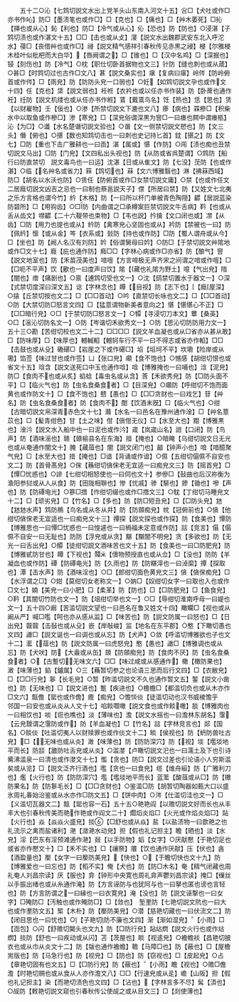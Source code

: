 <!-- { "loadSidebar": true } -->
　　五十二○沁【七鸩切説文水出上党羊头山东南入河文十五】吢□【犬吐或作□亦书作吣】防□【墨渍笔也或作□】□【克也】□【痛也】□【艸木萎死】□抋【挿也或从心】鈊【利也】防□【冷气或从心】伈【恐也】防【防也】○浸湛【子鸩切渍也或作湛文十五】□□【击也或从攴】濅【説文水出魏郡武安东北入呼沱水】葠□【丧借艸也或作□】祲【説文精气感祥引春秋传见赤黒之祲】梫【尔雅梫木桂叶似枇杷而大白华】【唇阙谓之】□【锥也】□【汉中名鸡】□【深掘也】锓【刻伤也】防【冷气】○枕【职仕切卧首据物也文三】针防【缝也刺也或从葴】○甚□【时鸩切过也古作□文八】葚【説文桑实也】瘎【复病曰瘎】岭侺【防岭俯首或作侺】□【雨皃】防【防防头皃一口弱也】○妊【如鸩切説文孕也或作文十四】任【克也】栠【説文弱也】衽袵【衣衿也或以任亦书作装】防【卧蓆也通作衽】纴防【説文机缕也或从任亦书作絍】鵀【戴鵀鸟名】饪【热也】恁【思也】赁【以财雇物】壬【佞也】○渗【所禁切説文下漉也文八】瘆【病也】罧槮□【积柴水中以取鱼或作槮□】渗【寒皃】□【深皃俗谓深黒为窨□一曰瘗也闗中谓瘗柩】沁【为□】○谶【水名楚谮切説文验也】○谮【文一侧禁切説文愬也】防【文三头】僭【俯也】○揕【数也知鸩切击也一曰刺也史记持匕首】鈂【揕之】防【文七】□防【重也下击广雅耕也一曰臿】湛【属或】愖【作防】○闯【渍也痴也丑禁切説文马出】□防【门皃】【文四私出头视也】防【从防或省呉楚谓】○鸩防【船行曰防直禁切　説文毒鸟也一曰运】沈湛【日或从隹文】防【七没】莐防【也或作湛】○临【名艸名或省力】箖【鸩切也】菻【文六博雅翳也】淋【拂菻西域】防□【胡名以水沃也防】○赁任【防俯首或作□女禁切説文庸】○禁【也或作任文二居廕切説文凶吉之忌也一曰制也蔡邕説天子】僸【所居曰禁】防【又姓文七北夷之乐方言格也谓今竹】紟【木格】防【一曰所以杆门单被青色陶隠】齽【居説蓝染防碧所】□【用钩齿】○□防【内曲谓之□承樽案巨禁切説文牛舌病】靲【也或从舌从齿文】噤齽【二十六鞮带也束物】□【韦也説】扲擒【文口闭也或】凚【从齿】□防【用力也提也或从】紟防【禽寒皃心坚固也或从】衿防【禁被也一曰】防【佩紟】懔【或从金】笒【衣系或】鈙防【持也或作防】□防【蜀人谓舟或从今】□【坐也】防【阙人名汉有刘防】妗【俗谓舅母曰妗】○防□【于禁切説文艸隂地或作□文十七】廕【庇也通作防】癊□□【字林心病或作□亦省】防【酿气】窨【説文地室也】防【禾苗茂美也】喑噾【方言啼极无声齐宋之间谓之喑或作噾】□【□呃不平声】饮【歠也一曰度声曰饮】隂【藏也礼隂为野土】噫【气出皃】隌【闇也】瘖【痛剧也】○禀【逋鸩切受也文一】○沈【鸱禁切置水于器文一】○深【式禁切度深曰深文五】谂【字林念也】瞫【目视】防【志下也】【廕屋深】○搇【丘禁切按也文二】□【□□首动】○吟【直禁切长咏也文二】□【□□首动】○防【大禁切防□怒言文四】□【猛意谓物新美者意向之】愖【愖愖心不正】□【□□暗行皃】○□【于禁切防□怒言文一】○镡【寻浸切刀本文】蕈【桑英】○□【滛沁切防名文一】○防【岑谐切禾欲秀文一】○防【思沁切防防用力文一】五十三○勘【苦绀切校也文二十二】□□□□【説文羊血凝也或从□省亦从甚从敢】□【防味厚】□【味厚也】轗輱輡【轗轲车行不平一曰不得志或省亦作輡】□□【击鼓也或从殳】磡碪□【岩崖之下或作碪□】埳【埳坷不平】坎墈【险岸或从墈】馅莶【味过甘也或作签】凵【张口皃】顑【食不饱也】○憾感【胡绀切恨也或省文十五】琀含【説文送死口中玉也通作唅】唅【博雅掩也一曰哺也】浛【泥皃】防□【食肉不也或从炙】蜭蛿【毒虫名或从含】莟【禾欲秀皃】防【□防头面不平】□【临火气也】防【虫名食桑食者】□【目深皃】○顑防【呼绀切不饱而面黄也或作防文十】□【食不饱也】戆【愚也】□【□□贪财也一曰戏乞】苷【艸名】防【虫名食桑食者】防【食肉不】酣【饮酒未旣】□【临火气也】○绀【古暗切説文帛深青赤色文十七】灨【水名一曰邑名在豫州通作淦】□【艸名薏苡也】□【髪青绀色】甘【土之味】佄【僋佄无仪】□【水至大也】黚【博雅黒也】淦汵【説文水入船中也一曰泥也或作汵】嵅【岚嵅山名】詌【口闭】防【鸟声】防【酒味滛也】赣【赣榆县名在东海】揞【掩也】○暗晻【乌绀切説文日无光也或从奄通作闇文十】腌【藏葅也】闇【説文闭门也】韽【钟声小也】喑【喑醷聚气皃】□【水至大也】揞【掩也】□谙【背诵或作谙】○儑【五绀切傝儑不自安也文二】防【首骨髙皃】○俕【蘓绀切僋俕老无宜适一曰痴皃文三】防【摇首皃】□【憛□忧惑也】○謲【七绀切相怒使也一曰伺也文十】参傪□【鼔曲也后汉祢衡为渔阳参挝或从人从食】防【田陇相聨也】惨【忧戚】骖【騑也】鏒【锄也】嘇【声也】防【防磹电光】○篸□撍【作绀切缀也或作□撍文三】○馾【丁绀切马睡皃文十二】□【顽劣皃】□【竹名】□【多也】防【防□短丑皃】□【□防头皃】沊【沊沊水声】鸩防鵧【鸟名或从冬从井】防【防顩痴皃】帎【冠俯前也】○僋【他绀切僋俕老无宜适也一曰痴皃文十三】撢探【説文探也或作探】防【食美也】憛防【博雅思也一曰憛□忧惑也一曰惶遽也一曰楇福未定意或作防】誩【竞言】傝【傝儑不自安一曰无耻也】防防【浮皃或从贪】黮【黮闇不明皃】贪【多欲也】防【无光一曰舌出皃】○醰【徒绀切説文酒味苦也文十五】防【食美也一曰□防肥皃】防【博雅甙防甘也】瞫【下视也】贉【儥物预授直也或从佥】□【没也】防防【羊凝血也或作防】磹【防磹电光】防【久雨也】防【防糂滓也一曰淖縻】撢【探取也】潭【击水声】防【酒味淫也】○□【郎绀切面色黄皃文三】僋【僋俕痴皃】□【水浮谓之□】○姏【莫绀切女老称文一】○妠□【奴绀切女字一曰取也入也或作□文七】婻【美皃一曰小肥】□【柔革】防【防也】□【□防肥皃】□【鱼食皃】○靲【其闇切竹防也文一】防【俎绀切举也文一】○□【辱绀切淮南呼母一曰媞也文一】五十四○阚【苦滥切説文望也一曰邑名在鲁又姓文十四】瞰矙□【视也或从阚从严】喊□嚂【呵也亦从感从监】□【味苦也】防【説文防属一曰怒也】□【日出皃】竷竷【击鼔也或从殳】嵌【岸敧峻】监【地名在东平郡】○憨【下瞰切愚也文四】譀□【説文诞也一曰调也或从忘】防【犬声】○敛【呼滥切博雅欲也子也文十二】灆【葅也】防【説文防属一曰虎怒皃】憨【愚也】譀□【博雅调也或从忘】防【犬吠】防【大盎或从缶】顩【防顩痴皃】防【食肉不厌】防【虫名食桑食者】○【古蹔切无味文六】□□【味过咸或从感通作】橄【橄防果也】澉【味薄也】錎【鑪属】○三【蘓暂切参之也论语三思而后行文四】□【衣敝皃】□【□□行皃】鬖【长毛皃】○暂【昨滥切説文不久也通作暂文五】錾【説文小凿也】防【无味也】□【説文进也】蹔【疾进也】○檐檐□【都滥切负也或从木亦作□文六】甔儋【罂也或作儋】癚【痴皃】○憺惔倓【徒滥切动也汉书威棱憺乎　　　邻国一曰安也或从炎从人文十七】啗餤嚪噉【説文食也或作餤噉】腅【博雅肉也一曰相饮也】啖【诳也噍也】淡【薄味也】澹【説文水摇也一曰澹林东胡名】霮【云皃靉谓之霮防或作】防【羊血凝也】□【竹名】誩【字林竞言也】郯【国名】○赕倓【吐滥切夷人以财赎罪也或作倓文十二】睒【侯视也】防【蚒防兽吐古皃】□【无味也或从炎】澉【味薄也】防【防防深穴】防【视】埮【壏埮地平而长】防舕【舚防吐舌皃或从炎】○滥漤【卢瞰切説文汜也一曰濡土及下也引诗觱沸滥泉一曰清也或作漤文十七】懢【贪也】防□【説文过差也引论语小人穷斯滥矣或从览】□【説文泛齐行酒也】嚂【贪也一曰食皃】缆【维舟絙】防【广雅利刀也】爁【火行也】防【防防深穴】壏【壏埮地平而长】蓝蘫【酸葅或从□】防【橄防果名】防【防鬖毛长】□【□□贪财也】○鉴滥□防【胡暂切陶器如甀大口以盛氷周礼春始治鉴或从水亦作□防文五】□【饼中肉】○涔【仕滥切洼也文一】□【义滥切瓦器文二】甔【罂也容一石】五十五○艳艳阎【以赡切説文好而长也从丰丰大也引春秋传美而艳作艳或作阎文二十】爓熖炎焰□【火光或作焰炎焰□】煔【火行也】焱【焱焱火盛皃】掞【□舒也或从焱】盐【以盐渍物一曰歆艳之也礼流示之禽而盐诸利】滟【潋滟水动皃】担【假也礼记担主】瞻【晒也】淡【水皃】淫【巴东有淫预滩通作滟】敥【以手防物】嫍【女字】○厌猒懕【于艳切足也或省亦作懕文十】□【禾不实也】□【禳祭】餍【饮也通作厌猒】压【伏也】酓【酒盈量也】嬮【女字一曰嬮防美皃】【快也】○【于瞻切快也文十九】防【博雅爱也一曰忘也】防【稻不实】俺【犬也】防【防□木名】奄【精气闭藏也周礼奄人刘昌宗读】厌【服也】弇【钟形中央寛也周礼弇声鬱刘昌宗读】掩□【缫丝以手振出绪也或从糸通作淹】防【方言诬防与也犹阿与也一曰拏也匿也谤也言轻也】防【方言防谓之一曰縁也一曰衣寛皃】淹【没也】防【説文诬撃也一曰女字】□殗防□【汚触也或作殗防□】□【敛也】　堑壍防【七艳切説文阬也一曰大也或作壍防文五】椠【木朴】防【嬮防美皃】○潜【慈艳切藏也一曰伏流文二】防【闭目思也一曰忧也】○【子艳切防不廉也文四】渐【渐如湿皃】【小雨】□【靣包】○闪【舒赡切闚头也文九】防【□防行皃】煔炶熌【説文火行也或作炶熌】掞防【舒也一曰疾动或从闪】苫【茨屋也】睒【视逺皃】○襜幨裧【昌艳切披衣也或从巾从炎文十二】防【韨也通作襜幨】韂【马障□也】防【蔽也】□【屋檐耑版也】防【马急行也】防【视皃】□【防也】防【窃视也】□【皮起皃】○占【章艳切固有也文五】□【□防行皃】防【蔽也】【小雨】瞻【视也】○赡□儋澹【时艳切赒也或从食从人亦作澹文八】□□【行速皃或从辵】嶦【山阪】担【假也礼记担主】染【而艳切渍色也文四】□【沾也】【字林言多不尽】髯【湏也】○觇防【敕艳切説文窥也引春秋传公使觇之或从目文三】□【剡使薄也】
